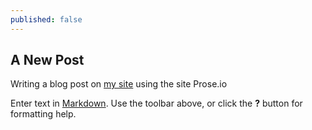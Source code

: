 ```yaml
---
published: false
---
```

## A New Post 

Writing a blog post on [my site](sschoepfer.github.io) using the site
Prose.io



Enter text in [Markdown](http://daringfireball.net/projects/markdown/). Use the toolbar above, or click the **?** button for formatting help.


